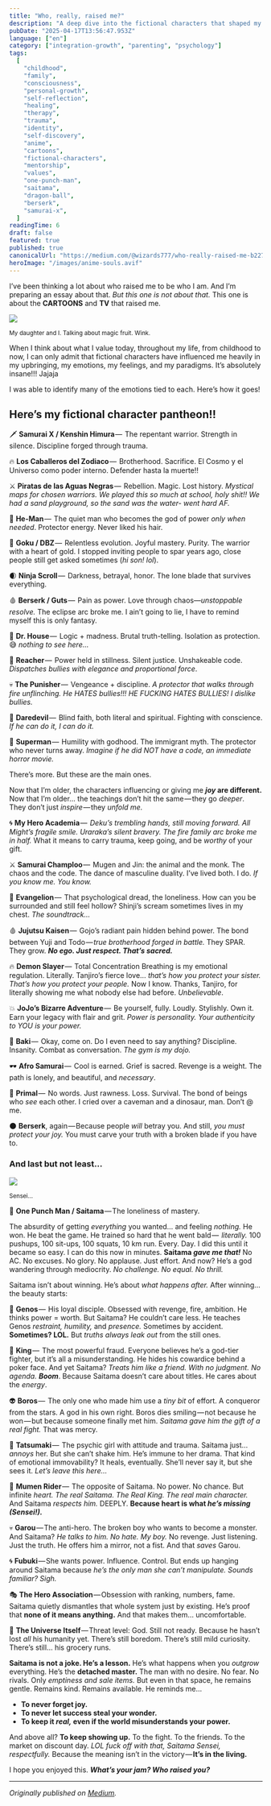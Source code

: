 ```yaml
---
title: "Who, really, raised me?"
description: "A deep dive into the fictional characters that shaped my values, from childhood cartoons to adult anime. Discover how Samurai X, Dragon Ball Z, Berserk, and especially One Punch Man's Saitama became my true mentors, teaching me about discipline, brotherhood, pain as power, and the loneliness of mastery."
pubDate: "2025-04-17T13:56:47.953Z"
language: ["en"]
category: ["integration-growth", "parenting", "psychology"]
tags:
  [
    "childhood",
    "family",
    "consciousness",
    "personal-growth",
    "self-reflection",
    "healing",
    "therapy",
    "trauma",
    "identity",
    "self-discovery",
    "anime",
    "cartoons",
    "fictional-characters",
    "mentorship",
    "values",
    "one-punch-man",
    "saitama",
    "dragon-ball",
    "berserk",
    "samurai-x",
  ]
readingTime: 6
draft: false
featured: true
published: true
canonicalUrl: "https://medium.com/@wizards777/who-really-raised-me-b22766a8a48f"
heroImage: "/images/anime-souls.avif"
---
```


I’ve been thinking a lot about who raised me to be who I am. And I’m preparing an essay about that. _But this one is not about that._ This one is about the **CARTOONS** and **TV** that raised me.

![](/images/mia-y-yo-anime.avif)

<small>My daughter and I. Talking about magic fruit. Wink.</small>

When I think about what I value today, throughout my life, from childhood to now, I can only admit that fictional characters have influenced me heavily in my upbringing, my emotions, my feelings, and my paradigms. It’s absolutely insane!!! Jajaja

I was able to identify many of the emotions tied to each. Here’s how it goes!

## Here’s my fictional character pantheon!!

🗡️ **Samurai X / Kenshin Himura** —  The repentant warrior. Strength in silence. Discipline forged through trauma.

🔥 **Los Caballeros del Zodiaco** —  Brotherhood. Sacrifice. El Cosmo y el Universo como poder interno. Defender hasta la muerte!!

⚔️ **Piratas de las Aguas Negras** —  Rebellion. Magic. Lost history. _Mystical maps for chosen warriors. We played this so much at school, holy shit!! We had a sand playground, so the sand was the water- went hard AF._

💪 **He-Man** —  The quiet man who becomes the god of power _only when needed_. Protector energy. Never liked his hair.

🐉 **Goku / DBZ** —  Relentless evolution. Joyful mastery. Purity. The warrior with a heart of gold. I stopped inviting people to spar years ago, close people still get asked sometimes (_hi son! lol_).

🌒 **Ninja Scroll** —  Darkness, betrayal, honor. The lone blade that survives everything.

🩸 **Berserk / Guts** —  Pain as power. Love through chaos—_unstoppable resolve._ The eclipse arc broke me. I ain’t going to lie, I have to remind myself this is only fantasy.

🧠 **Dr. House** —  Logic + madness. Brutal truth-telling. Isolation as protection. 😅 _nothing to see here…_

🧱 **Reacher** —  Power held in stillness. Silent justice. Unshakeable code. _Dispatches bullies with elegance and proportional force_.

💀 **The Punisher** —  Vengeance + discipline. _A protector that walks through fire unflinching. He HATES bullies!!! HE FUCKING HATES BULLIES! I dislike bullies._

🥋 **Daredevil** —  Blind faith, both literal and spiritual. Fighting with conscience. _If he can do it, I can do it._

🦸 **Superman** —  Humility with godhood. The immigrant myth. The protector who never turns away. _Imagine if he did NOT have a code, an immediate horror movie._

There’s more. But these are the main ones.

Now that I’m older, the characters influencing or giving me **_joy_ are different.** Now that I’m older... the teachings don’t hit the same — they go _deeper_. They don’t just *inspire* — they _unfold me._

🌀 **My Hero Academia** —  _Deku’s trembling hands, still moving forward. All Might’s fragile smile. Uraraka’s silent bravery. The fire family arc broke me in half._ What it means to carry trauma, keep going, and be _worthy_ of your gift.

⚔️ **Samurai Champloo** —  Mugen and Jin: the animal and the monk. The chaos and the code. The dance of masculine duality. I’ve lived both. I do. _If you know me. You know._

🧠 **Evangelion** —  That psychological dread, the loneliness. How can you be surrounded and still feel hollow? Shinji’s scream sometimes lives in my chest. _The soundtrack…_

🩸 **Jujutsu Kaisen** —  Gojo’s radiant pain hidden behind power. The bond between Yuji and Todo — *true brotherhood forged in battle.* They SPAR. They grow. **_No ego. Just respect. That’s sacred._**

🔥 **Demon Slayer** —  Total Concentration Breathing is my emotional regulation. Literally. Tanjiro’s fierce love… _that’s how you protect your sister. That’s how you protect your people._ Now I know. Thanks, Tanjiro, for literally showing me what nobody else had before. _Unbelievable_.

💥 **JoJo’s Bizarre Adventure** —  Be yourself, fully. Loudly. Stylishly. Own it. Earn your legacy with flair and grit. _Power is personality. Your authenticity to YOU is your power._

👊 **Baki** —  Okay, come on. Do I even need to say anything? Discipline. Insanity. Combat as conversation. _The gym is my dojo._

🕶️ **Afro Samurai** —  Cool is earned. Grief is sacred. Revenge is a weight. The path is lonely, and beautiful, and _necessary_.

🦴 **Primal** —  No words. Just rawness. Loss. Survival. The bond of beings who _see_ each other. I cried over a caveman and a dinosaur, man. Don’t @ me.

🌑 **Berserk**, again — Because people _will_ betray you. And still, _you must protect your joy._ You must carve your truth with a broken blade if you have to.

### And last but not least…

![](https://cdn-images-1.medium.com/max/800/1*iv9CeuiMWXclD6P3pWzKVQ.jpeg)

<small>Sensei…</small>

🧢 **One Punch Man / Saitama** — The loneliness of mastery.

The absurdity of getting _everything_ you wanted… and feeling _nothing._ He won. He beat the game. He trained so hard that he went bald —  _literally._ 100 pushups, 100 sit-ups, 100 squats, 10 km run. Every. Day. I did this until it became so easy. I can do this now in minutes. **Saitama _gave me that!_** No AC. No excuses. No glory. No applause. Just effort. And now? He’s a god wandering through mediocrity. _No challenge. No equal. No thrill._

Saitama isn’t about winning. He’s about _what happens after._ After winning... the beauty starts:

👦 **Genos** —  His loyal disciple. Obsessed with revenge, fire, ambition. He thinks power = worth. But Saitama? He couldn’t care less. He teaches Genos _restraint,_ _humility,_ and _presence._ Sometimes by accident. **Sometimes? LOL.** But _truths always leak out_ from the still ones.

👊 **King** —  The most powerful fraud. Everyone believes he’s a god-tier fighter, but it’s all a misunderstanding. He hides his cowardice behind a poker face. And yet Saitama? _Treats him like a friend. With no judgment. No agenda._ **_Boom_**. Because Saitama doesn’t care about titles. He cares about the _energy_.

👽 **Boros** —  The only one who made him use a _tiny bit_ of effort. A conqueror from the stars. A god in his own right. Boros dies smiling — not because he won — but because someone finally met him. _Saitama gave him the gift of a real fight._ That was mercy.

🐜 **Tatsumaki** —  The psychic girl with attitude and trauma. Saitama just… _annoys_ her. But she can’t shake him. He’s immune to her drama. That kind of emotional immovability? It heals, eventually. She’ll never say it, but she sees it. _Let’s leave this here…_

🧠 **Mumen Rider** —  The opposite of Saitama. No power. No chance. But infinite _heart. The real Saitama. The Real King. The real main character._ And Saitama _respects him._ DEEPLY. **Because heart is what _he’s missing (Sensei!)._**

💀 **Garou** — The anti-hero. The broken boy who wants to become a monster. And Saitama? _He talks to him. No hate. My boy._ No revenge. Just listening. Just the truth. He offers him a mirror, not a fist. And that _saves_ Garou.

🌀 **Fubuki** — She wants power. Influence. Control. But ends up hanging around Saitama because _he’s the only man she can’t manipulate. Sounds familiar? Sigh._

🎭 **The Hero Association** — Obsession with ranking, numbers, fame. Saitama quietly dismantles that whole system just by existing. He’s proof that **none of it means anything.** And that makes them… uncomfortable.

🌌 **The Universe Itself** — Threat level: God. Still not ready. Because he hasn’t lost _all_ his humanity yet. There’s still boredom. There’s still mild curiosity. There’s still… his grocery runs.

**Saitama is not a joke. He’s a lesson.** He’s what happens when you _outgrow_ everything. He’s the **detached master.** The man with no desire. No fear. No rivals. Only _emptiness and sale items._ But even in that space, he remains gentle. Remains kind. Remains available. He reminds me…

- **To never forget joy.**
- **To never let success steal your wonder.**
- **To keep it _real,_ even if the world misunderstands your power.**

And above all? **To keep showing up.** To the fight. To the friends. To the market on discount day. _LOL fuck off with that, Saitama Sensei, respectfully._ Because the meaning isn’t in the victory — **It’s in the living.**

I hope you enjoyed this. **_What’s your jam? Who raised you?_**

---

_Originally published on [Medium](https://medium.com/@wizards777/who-really-raised-me-b22766a8a48f)._

